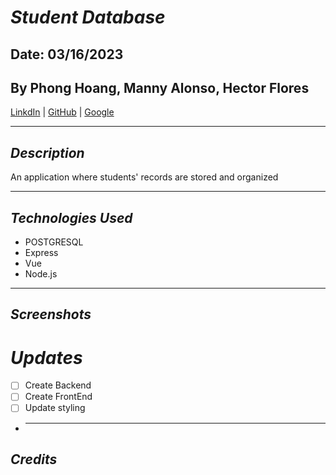 # **_Student Database_**

## Date: 03/16/2023

## By Phong Hoang, Manny Alonso, Hector Flores

[LinkdIn]() | [GitHub]() | [Google]()

---

## **_Description_**

An application where students' records are stored and organized

---

## **_Technologies Used_**

- POSTGRESQL
- Express
- Vue
- Node.js

---

## **_Screenshots_**

# **_Updates_**

- [ ] Create Backend
- [ ] Create FrontEnd
- [ ] Update styling
- ***

## _Credits_
